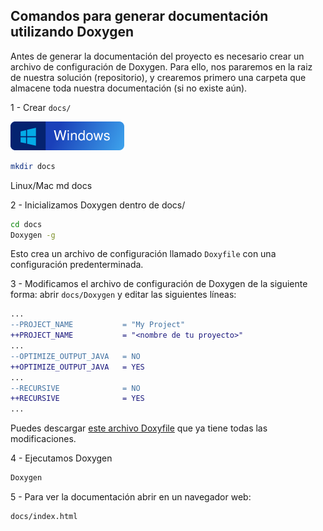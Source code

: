 ## Comandos para generar documentación utilizando Doxygen

Antes de generar la documentación del proyecto es necesario crear un archivo de configuración de Doxygen. Para ello, nos pararemos en la raiz de nuestra solución (repositorio), y crearemos primero una carpeta que almacene toda nuestra documentación (si no existe aún).

1 - Crear `docs/`

![windows](./assets/gh-windows.svg)
```bash
mkdir docs
```
Linux/Mac
md docs

2 - Inicializamos Doxygen dentro de docs/

```bash
cd docs
Doxygen -g
```
Esto crea un archivo de configuración llamado `Doxyfile` con una configuración predenterminada.

3 - Modificamos el archivo de configuración de Doxygen de la siguiente forma: abrir ```docs/Doxygen``` y editar las siguientes líneas:

```diff
...
--PROJECT_NAME           = "My Project"
++PROJECT_NAME           = "<nombre de tu proyecto>"
...
--OPTIMIZE_OUTPUT_JAVA   = NO
++OPTIMIZE_OUTPUT_JAVA   = YES
...
--RECURSIVE              = NO
++RECURSIVE              = YES
...
```
Puedes descargar [este archivo Doxyfile](https://github.com/ucudal/PII_ProjectTemplate/blob/master/docs/Doxyfile) que ya tiene todas las modificaciones.

4 - Ejecutamos Doxygen

```bash
Doxygen
```

5 - Para ver la documentación abrir en un navegador web:

```bash
docs/index.html
```